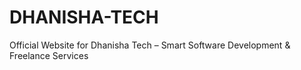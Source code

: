 # DHANISHA-TECH
Official Website for Dhanisha Tech – Smart Software Development &amp; Freelance Services
